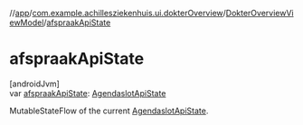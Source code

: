 //[app](../../../index.md)/[com.example.achillesziekenhuis.ui.dokterOverview](../index.md)/[DokterOverviewViewModel](index.md)/[afspraakApiState](afspraak-api-state.md)

# afspraakApiState

[androidJvm]\
var [afspraakApiState](afspraak-api-state.md): [AgendaslotApiState](../-agendaslot-api-state/index.md)

MutableStateFlow of the current [AgendaslotApiState](../-agendaslot-api-state/index.md).
